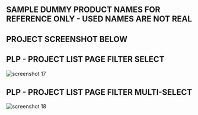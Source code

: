 ## SAMPLE DUMMY PRODUCT NAMES FOR REFERENCE ONLY - USED NAMES ARE NOT REAL
## PROJECT SCREENSHOT BELOW
## PLP - PROJECT LIST PAGE  FILTER SELECT

![screenshot 17](https://user-images.githubusercontent.com/10104522/48579516-b2b32b80-e942-11e8-9f64-b087e4744806.png)


## PLP - PROJECT LIST PAGE  FILTER MULTI-SELECT

![screenshot 18](https://user-images.githubusercontent.com/10104522/48579534-bfd01a80-e942-11e8-8731-0e50d6c835fc.png)
